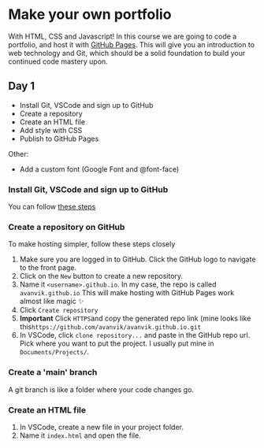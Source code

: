 # Make your own portfolio

With HTML, CSS and Javascript! In this course we are going to code a portfolio, and host it with [GitHub Pages](https://pages.github.com/). This will give you an introduction to web technology and Git, which should be a solid foundation to build your continued code mastery upon.

## Day 1

- Install Git, VSCode and sign up to GitHub
- Create a repository
- Create an HTML file
- Add style with CSS
- Publish to GitHub Pages

Other:

- Add a custom font (Google Font and @font-face)

### Install Git, VSCode and sign up to GitHub

You can follow [these steps](./setup.md)

### Create a repository on GitHub

To make hosting simpler, follow these steps closely

1. Make sure you are logged in to GitHub. Click the GitHub logo to navigate to the front page.
2. Click on the `New` button to create a new repository.
3. Name it `<username>.github.io`. In my case, the repo is called `avanvik.github.io` This will make hosting with GitHub Pages work almost like magic ✨
4. Click `Create repository`
5. **Important** Click `HTTPS`and copy the generated repo link (mine looks like this`https://github.com/avanvik/avanvik.github.io.git`
6. In VSCode, click `clone repository...` and paste in the GitHub repo url. Pick where you want to put the project. I usually put mine in `Documents/Projects/`.

### Create a 'main' branch

A git branch is like a folder where your code changes go.

### Create an HTML file

1. In VSCode, create a new file in your project folder.
2. Name it `index.html` and open the file.
